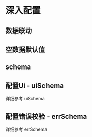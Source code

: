 # 深入配置


## 数据联动

## 空数据默认值

## schema

## 配置Ui - uiSchema
详细参考 uiSchema

## 配置错误校验 - errSchema
详细参考 errSchema
